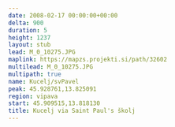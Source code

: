 ```yaml
---
date: 2008-02-17 00:00:00+00:00
delta: 900
duration: 5
height: 1237
layout: stub
lead: M_0_10275.JPG
maplink: https://mapzs.projekti.si/path/32602
multilead: M_0_10275.JPG
multipath: true
name: Kucelj/svPavel
peak: 45.928761,13.825091
region: vipava
start: 45.909515,13.818130
title: Kucelj via Saint Paul's školj
---
```

